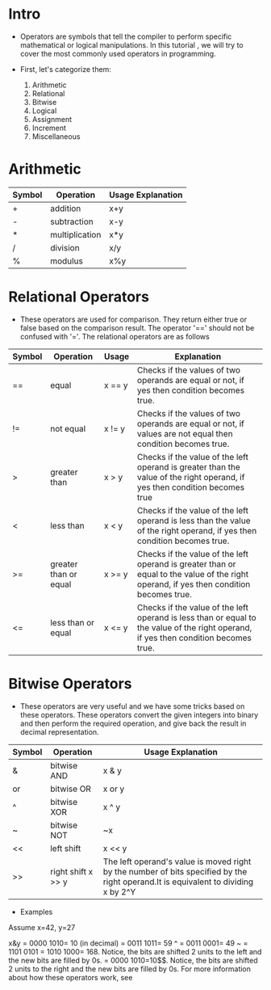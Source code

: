 # Intro
- Operators are symbols that tell the compiler to perform specific mathematical or logical manipulations. In this tutorial , we will try to cover the most commonly used operators in programming.

- First, let's categorize them:
  1. Arithmetic
  2. Relational
  3. Bitwise
  4. Logical
  5. Assignment
  6. Increment
  7. Miscellaneous

# Arithmetic
| Symbol |	Operation |	Usage	Explanation |
| -- | -- | -- |
| +	 | addition	 | x+y | 	Adds values on either side of the operator | 
| -	 | subtraction | 	x-y | 	Subtracts the right hand operand from the left hand operand | 
| *	 | multiplication	 | x*y | 	Multiplies values on either side of the operator | 
| /	 | division | 	x/y | 	Divides the left hand operand by the right hand operand | 
| %	 | modulus	 | x%y	 | Divides the left hand operand by the right hand operand and returns remainder | 

# Relational Operators
- These operators are used for comparison. They return either true or false based on the comparison result. The operator '==' should not be confused with '='. The relational operators are as follows

| Symbol | 	Operation| 	Usage| 	Explanation | 
| -- | -- | -- | -- |
| ==| 	equal | 	x == y | 	Checks if the values of two operands are equal or not, if yes then condition becomes true. | 
| !=	| not equal | 	x != y | 	Checks if the values of two operands are equal or not, if values are not equal then condition becomes true. | 
| >	| greater than | 	x > y	 | Checks if the value of the left operand is greater than the value of the right operand, if yes then condition becomes true | 
| <	| less than	 | x < y | 	Checks if the value of the left operand is less than the value of the right operand, if yes then condition becomes true. | 
| >= | 	greater than or equal | 	x >= y | 	Checks if the value of the left operand is greater than or equal to the value of the right operand, if yes then condition becomes true. | 
| <= | 	less than or equal | 	x <= y | 	Checks if the value of the left operand is less than or equal to the value of the right operand, if yes then condition becomes true. | 

# Bitwise Operators
- These operators are very useful and we have some tricks based on these operators. These operators convert the given integers into binary and then perform the required operation, and give back the result in decimal representation.

| Symbol | 	Operation | 	Usage	Explanation | 
| -- | -- | -- |
| & | 	bitwise  AND  | 	x & y | 	Sets the bit to the result if it is set in both operands. | 
| or | 	bitwise  OR	 | x or y | 	Sets the bit to the result if it is set in either operand. | 
| ^ | 	bitwise  XOR | 	x ^ y	 | Sets the bit if it is set in one operand but not both | 
| ~ | 	bitwise  NOT | 	~x	 | Unary operator and has the effect of 'flipping' bits,i.e, flips 1 to 0 and 0 to 1. | 
| << | 	left shift | 	x << y	 | The left operand's value is moved left by the number of bits specified by the right operand. It is equivalent to multiplying x by 2^Y  | 
| >> | 	right shift	x >> y	 | The left operand's value is moved right by the number of bits specified by the right operand.It is equivalent to dividing x by 2^Y  | 

- Examples

Assume x=42, y=27


x&y = 0000 1010= 10 (in decimal)
 = 0011 1011= 59
 ^  = 0011 0001= 49
~ = 1101 0101
 = 1010 1000= 168. Notice, the bits are shifted 2 units to the left and the new bits are filled by 0s.
 = 0000 1010=10$$. Notice, the bits are shifted 2 units to the right and the new bits are filled by 0s.
For more information about how these operators work, see 